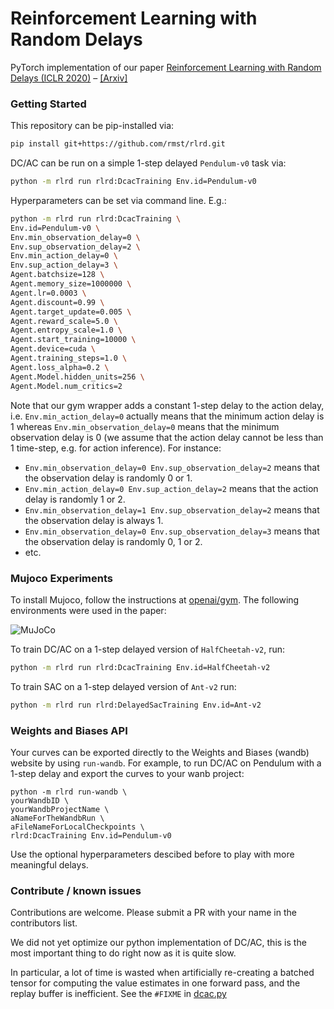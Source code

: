 # Reinforcement Learning with Random Delays

PyTorch implementation of our paper [Reinforcement Learning with Random Delays (ICLR 2020)](https://openreview.net/forum?id=QFYnKlBJYR) – [[Arxiv]](https://arxiv.org/abs/2010.02966)

### Getting Started
This repository can be pip-installed via:
```bash
pip install git+https://github.com/rmst/rlrd.git
```

DC/AC can be run on a simple 1-step delayed `Pendulum-v0` task via:
```bash
python -m rlrd run rlrd:DcacTraining Env.id=Pendulum-v0
```

Hyperparameters can be set via command line. E.g.:
```bash
python -m rlrd run rlrd:DcacTraining \
Env.id=Pendulum-v0 \
Env.min_observation_delay=0 \
Env.sup_observation_delay=2 \
Env.min_action_delay=0 \
Env.sup_action_delay=3 \
Agent.batchsize=128 \
Agent.memory_size=1000000 \
Agent.lr=0.0003 \
Agent.discount=0.99 \
Agent.target_update=0.005 \
Agent.reward_scale=5.0 \
Agent.entropy_scale=1.0 \
Agent.start_training=10000 \
Agent.device=cuda \
Agent.training_steps=1.0 \
Agent.loss_alpha=0.2 \
Agent.Model.hidden_units=256 \
Agent.Model.num_critics=2
```

Note that our gym wrapper adds a constant 1-step delay to the action delay, i.e. ```Env.min_action_delay=0``` actually means that the minimum action delay is 1 whereas ```Env.min_observation_delay=0``` means that the minimum observation delay is 0 (we assume that the action delay cannot be less than 1 time-step, e.g. for action inference).
For instance:
- ```Env.min_observation_delay=0 Env.sup_observation_delay=2``` means that the observation delay is randomly 0 or 1.
- ```Env.min_action_delay=0 Env.sup_action_delay=2``` means that the action delay is randomly 1 or 2.
- ```Env.min_observation_delay=1 Env.sup_observation_delay=2``` means that the observation delay is always 1.
- ```Env.min_observation_delay=0 Env.sup_observation_delay=3``` means that the observation delay is randomly 0, 1 or 2.
- etc.


### Mujoco Experiments
To install Mujoco, follow the instructions at [openai/gym](https://github.com/openai/gym).
The following environments were used in the paper:

![MuJoCo](resources/mujoco_horizontal.png)


To train DC/AC on a 1-step delayed version of `HalfCheetah-v2`, run:
```bash
python -m rlrd run rlrd:DcacTraining Env.id=HalfCheetah-v2
```

To train SAC on a 1-step delayed version of `Ant-v2` run:
```bash
python -m rlrd run rlrd:DelayedSacTraining Env.id=Ant-v2
```

### Weights and Biases API
Your curves can be exported directly to the Weights and Biases (wandb) website by using `run-wandb`.
For example, to run DC/AC on Pendulum with a 1-step delay and export the curves to your wanb project:

```terminal
python -m rlrd run-wandb \
yourWandbID \
yourWandbProjectName \
aNameForTheWandbRun \
aFileNameForLocalCheckpoints \
rlrd:DcacTraining Env.id=Pendulum-v0
```

Use the optional hyperparameters descibed before to play with more meaningful delays.

### Contribute / known issues
Contributions are welcome.
Please submit a PR with your name in the contributors list.

We did not yet optimize our python implementation of DC/AC, this is the most important thing to do right now as it is quite slow.

In particular, a lot of time is wasted when artificially re-creating a batched tensor for computing the value estimates in one forward pass, and the replay buffer is inefficient.
See the `#FIXME` in [dcac.py](https://github.com/rmst/rlrd/blob/master/rlrd/dcac.py)
